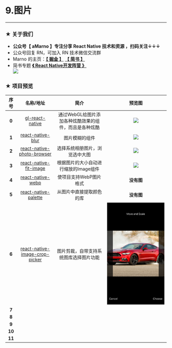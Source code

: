 # 9.图片

*****

### ★ 关于我们

- **公众号【 aMarno 】专注分享 React Native 技术和资源 ，扫码关注↓↓↓**
- 公众号回复 RN，可加入 RN 技术微信交流群
- Marno 的主页：**[【 掘金 】](https://gold.xitu.io/user/56c1c513c24aa800534e85f3)** **[【 简书 】](http://www.jianshu.com/u/174a09ba6c25)**
- 简书专题 **[《 React Native开发阵营 》](http://www.jianshu.com/c/b4ce1d706d1f)**
</br>![](https://github.com/MarnoDev/react-native-open-project/blob/master/res/QR.jpg)

### ★ 项目预览
|序号|名称/地址|简介|预览图|
|:---:|:---:|:---:|:---:|
|**0**|[gl-react-native](https://github.com/ProjectSeptemberInc/gl-react-native)|通过WebGL给图片添加各种炫酷效果的组件，而且是各种炫酷|![](https://github.com/ProjectSeptemberInc/gl-react-native/blob/master/example)|
|**1**|[react-native-blur](https://github.com/react-native-community/react-native-blur)|图片模糊的组件|![](https://cloud.githubusercontent.com/assets/5795227/20123354/d877dba4-a61e-11e6-8e5a-c85f76419e20.gif)|
|**2**|[react-native-photo-browser](https://github.com/halilb/react-native-photo-browser)|选择系统相册图片，浏览选中大图|![](https://github.com/halilb/react-native-photo-browser/blob/master/screenshots/photo-browser.gif)|
|**3**|[react-native-fit-image](https://github.com/huiseoul/react-native-fit-image)|根据图片的大小自动进行缩放的Image组件|![](https://github.com/originerd/react-native-fit-image-example/blob/master/fit_image_example_portrait.gif)|
|**4**|[react-native-webp](https://github.com/dbasedow/react-native-webp)|使项目支持WebP图片格式|**没有图**|
|**5**|[react-native-palette](https://github.com/chetstone/react-native-palette)|从图片中直接提取颜色的库|**没有图**|
|**6**|[react-native-image-crop-picker](https://github.com/ivpusic/react-native-image-crop-picker)|图片剪裁，自带支持系统图库选择图片功能|![](https://github.com/ivpusic/react-native-image-crop-picker/raw/master/images/ios_crop.png)|
|**7**|[]()||![]()|
|**8**|[]()||![]()|
|**9**|[]()||![]()|
|**10**|[]()||![]()|
|**11**|[]()||![]()|

